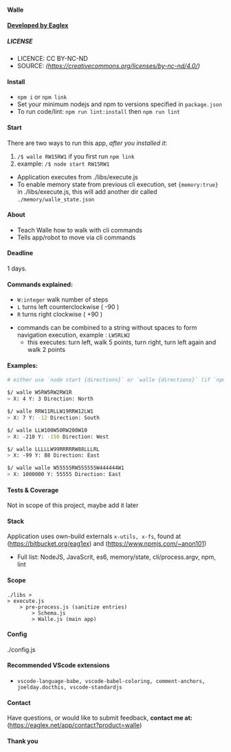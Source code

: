
#### Walle
#### [ Developed by Eaglex ](http://eaglex.net)


##### LICENSE

* LICENCE: CC BY-NC-ND
* SOURCE: _(https://creativecommons.org/licenses/by-nc-nd/4.0/)_


#### Install

- `npm i` or `npm link`
- Set your minimum nodejs and npm to versions specified in `package.json`
- To run code/lint: `npm run lint:install` then `npm run lint`


#### Start

There are two ways to run this app, _after you installed it_:

1. `/$ walle RW15RW1` if you first run `npm link`
2. example: `/$ node start RW15RW1`

* Application executes from ./libs/execute.js
* To enable memory state from previous cli execution, set `{memory:true}` in ./libs/execute.js, this will add another dir called `./memory/walle_state.json`


#### About

- Teach Walle how to walk with cli commands
- Tells app/robot to move via cli commands
  

#### Deadline

1 days.


#### Commands explained:

- `W:integer` walk number of steps
- `L` turns left counterclockwise ( -90 )
- `R` turns right clockwise ( +90 )

* commands can be combined to a string without spaces to form navigation execution, example : `LW5RLW2`
	- this executes: turn left, walk 5 points, turn right, turn left again and walk 2 points


#### Examples:

```sh
# either use `node start {directions}` or `walle {directions}` (if `npm link` executed)

$/ walle W5RW5RW2RW1R
> X: 4 Y: 3 Direction: North

$/ walle RRW11RLLW19RRW12LW1
> X: 7 Y: -12 Direction: South

$/ walle LLW100W50RW200W10
> X: -210 Y: -150 Direction: West

$/ walle LLLLLW99RRRRRW88LLLRL
> X: -99 Y: 88 Direction: East

$/ walle walle W55555RW555555W444444W1
> X: 1000000 Y: 55555 Direction: East

```


#### Tests & Coverage
Not in scope of this project, maybe add it later
  

#### Stack

Application uses own-build externals `x-utils, x-fs`, found at (https://bitbucket.org/eag1ex) and (https://www.npmjs.com/~anon101)

* Full list: NodeJS, JavaScrit, es6, memory/state, cli/process.argv, npm, lint


#### Scope

```
./libs >
> execute.js
	> pre-process.js (sanitize entries)
		> Schema.js
		> Walle.js (main app)
```

 
#### Config
./config.js


#### Recommended VScode extensions

-  `vscode-language-babe, vscode-babel-coloring, comment-anchors, joelday.docthis, vscode-standardjs`


#### Contact

Have questions, or would like to submit feedback, **contact me at:** (https://eaglex.net/app/contact?product=walle)


#### Thank you
